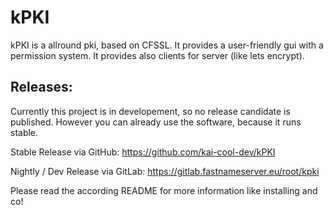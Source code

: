 # kPKI

kPKI is a allround pki, based on CFSSL. It provides a user-friendly gui with a permission system. It provides also clients for server (like lets encrypt).

## Releases:

Currently this project is in developement, so no release candidate is published. However you can already use the software, because it runs stable.  

Stable Release via GitHub: https://github.com/kai-cool-dev/kPKI

Nightly / Dev Release via GitLab: https://gitlab.fastnameserver.eu/root/kpki

Please read the according README for more information like installing and co!
